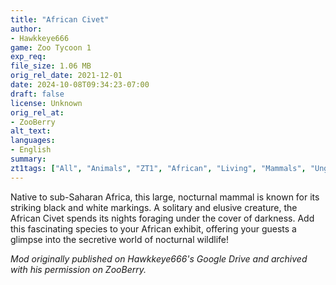 ```yaml
---
title: "African Civet"
author: 
- Hawkkeye666
game: Zoo Tycoon 1
exp_req:
file_size: 1.06 MB
orig_rel_date: 2021-12-01
date: 2024-10-08T09:34:23-07:00
draft: false
license: Unknown
orig_rel_at: 
- ZooBerry
alt_text: 
languages:
- English
summary: 
zt1tags: ["All", "Animals", "ZT1", "African", "Living", "Mammals", "Ungulates"]
---
```


Native to sub-Saharan Africa, this large, nocturnal mammal is known for its striking black and white markings. A solitary and elusive creature, the African Civet spends its nights foraging under the cover of darkness. Add this fascinating species to your African exhibit, offering your guests a glimpse into the secretive world of nocturnal wildlife!

*Mod originally published on Hawkkeye666's Google Drive and archived with his permission on ZooBerry.*